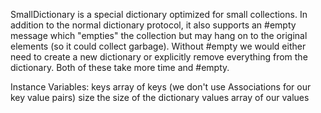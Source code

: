 SmallDictionary is a special dictionary optimized for small collections. In addition to the normal dictionary protocol, it also supports an #empty message which "empties" the collection but may hang on to the original elements (so it could collect garbage). Without #empty we would either need to create a new dictionary or explicitly remove everything from the dictionary. Both of these take more time and #empty.

Instance Variables:
keys <Array of: Object> array of keys (we don't use Associations for our key value pairs)
size <Integer> the size of the dictionary
values <Array of: Object> array of our values
